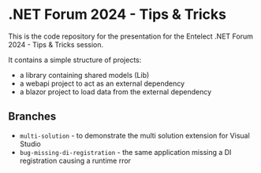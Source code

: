 # .NET Forum 2024 - Tips & Tricks

This is the code repository for the presentation for the Entelect .NET Forum 2024 - Tips & Tricks session.

It contains a simple structure of projects:

- a library containing shared models (Lib)
- a webapi project to act as an external dependency
- a blazor project to load data from the external dependency

## Branches

- `multi-solution` - to demonstrate the multi solution extension for Visual Studio
- `bug-missing-di-registration` - the same application missing a DI registration causing a runtime rror